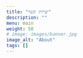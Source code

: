 ```yaml
---
title: "יצירת קשר"
description: ""
menu: main
weight: 50
# image: images/banner.jpg
image_alt: "About"
tags: []
---
```

